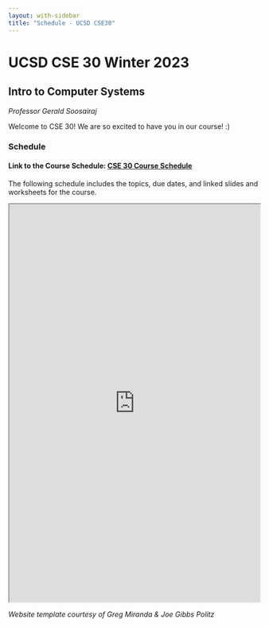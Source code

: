```yaml
---
layout: with-sidebar
title: "Schedule - UCSD CSE30"
---
```


# UCSD CSE 30 Winter 2023

## Intro to Computer Systems

_Professor Gerald Soosairaj_

Welcome to CSE 30! We are so excited to have you in our course! :) 

### Schedule

#### Link to the Course Schedule: [CSE 30 Course Schedule](https://docs.google.com/spreadsheets/d/1IwO-H9SwEh_yTcvxM0qLv07Qm0VXYQfJi--L4qpEAbA/edit?usp=sharing)

The following schedule includes the topics, due dates, and linked slides and worksheets for the course.

<iframe src="https://docs.google.com/spreadsheets/d/e/2PACX-1vTokw3NxKq2dvnjq_a1BmFOM3rFAoews8cptC5V4DJAB6shOFVRO36qe8tN8QHMW-qxf0aztO7HZKpB/pubhtml?widget=true&amp;headers=false" width="100%" height="800px"></iframe>

_Website template courtesy of Greg Miranda & Joe Gibbs Politz_
